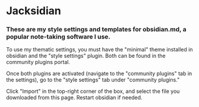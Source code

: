 # Jacksidian
### These are my style settings and templates for obsidian.md, a popular note-taking software I use. 


To use my thematic settings, you must have the "minimal" theme installed in obsidian and the "style settings" plugin. Both can be found in the community plugins portal. 


Once both plugins are activated (navigate to the "community plugins" tab in the settings), go to the "style settings" tab under "community plugins."


Click "Import" in the top-right corner of the box, and select the file you downloaded from this page. Restart obsidian if needed.
